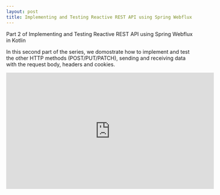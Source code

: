 ```yaml
---
layout: post
title: Implementing and Testing Reactive REST API using Spring Webflux in Kotlin - Part 2
---
```

Part 2 of Implementing and Testing Reactive REST API using Spring Webflux in Kotlin

In this second part of the series, we domostrate how to implement and test the other HTTP methods (POST/PUT/PATCH), sending and receiving data with the request body, headers and cookies.

<iframe width="560" height="315" src="https://www.youtube.com/embed/QrzPBTH0mzU" frameborder="0" allow="accelerometer; autoplay; encrypted-media; gyroscope; picture-in-picture" allowfullscreen></iframe>